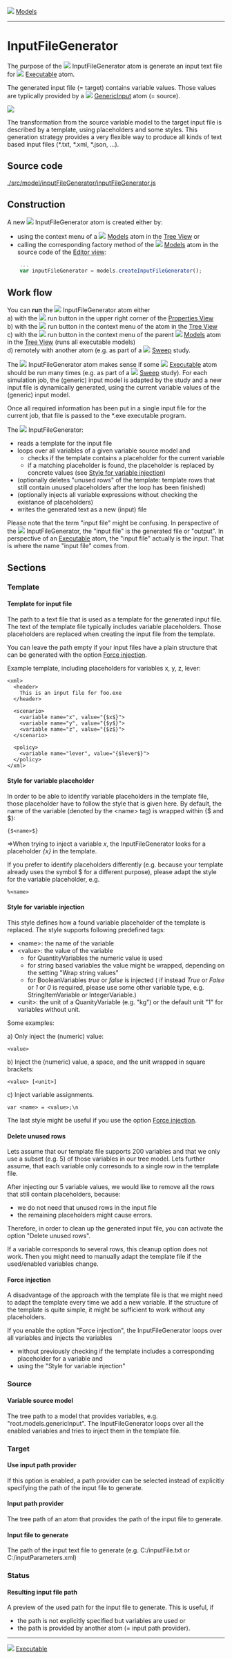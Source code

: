 ![](../../../../icons/models.png) [Models](../models.md)

----

# InputFileGenerator
		
The purpose of the ![](../../../../icons/inputFile.png) InputFileGenerator atom is generate an input text file for ![](../../../../icons/run.png) [Executable](../executable/executable.md) atom. 

The generated input file (= target) contains variable values. Those values are typlically provided by a ![](../../../../icons/genericInput.png) [GenericInput](../genericInput/genericInput.md) atom (= source).
	
![](../../../images/input_file_generator.png)

The transformation from the source variable model to the target input file is described by a template, using placeholders and some styles. This generation strategy provides a very flexible way to produce all kinds of text based input files (\*.txt, \*.xml, \*.json, ...).  

		
## Source code

[./src/model/inputFileGenerator/inputFileGenerator.js](../../../../src/model/inputFileGenerator/inputFileGenerator.js)

## Construction
		
A new ![](../../../../icons/inputFile.png) InputFileGenerator atom is created either by: 

* using the context menu of a ![](../../../../icons/models.png) [Models](../models.md) atom in the [Tree View](../../../views/treeView.md) or
* calling the corresponding factory method of the ![](../../../../icons/models.png) [Models](../models.md) atom in the source code of the [Editor view](../../../views/editorView.md):

```javascript
    ...
    var inputFileGenerator = models.createInputFileGenerator();	     
```

## Work flow	

You can **run** the ![](../../../../icons/inputFile.png) InputFileGenerator atom either<br> 
a) with the ![](../../../../icons/run.png) run button in the upper right corner of the [Properties View](../../../views/propertiesView.md)<br>
b) with the ![](../../../../icons/run.png) run button in the context menu of the atom in the [Tree View](../../../views/treeView.md)<br>
c) with the ![](../../../../icons/run.png) run button in the context menu of the parent ![](../../../../icons/models.png) [Models](../models.md) atom in the [Tree View](../../../views/treeView.md) (runs all executable models)<br>
d) remotely with another atom (e.g. as part of a ![](../../../../icons/sweep.png) [Sweep](../../study/sweep/sweep.md) study. 

The ![](../../../../icons/inputFile.png) InputFileGenerator atom makes sense if some ![](../../../../icons/run.png) [Executable](../executable/executable.md) atom should be run many times (e.g. as part of a ![](../../../../icons/sweep.png) [Sweep](../../study/sweep/sweep.md) study). For each simulation job, the (generic) input model is adapted by the study and a new input file is dynamically generated, using the current variable values of the (generic) input model. 

Once all required information has been put in a single input file for the current job, that file is passed to the \*.exe executable program.

The ![](../../../../icons/inputFile.png) InputFileGenerator:
* reads a template for the input file 
* loops over all variables of a given variable source model and
  * checks if the template contains a placeholder for the current variable
  * if a matching placeholder is found, the placeholder is replaced by concrete values (see [Style for variable injection](./inputFileGenerator.md#style-for-variable-injection))
* (optionally deletes "unused rows" of the template: template rows that still contain unused placeholders after the loop has been finished)
* (optionally injects all variable expressions without checking the existance of placeholders)
* writes the generated text as a new (input) file

Please note that the term "input file" might be confusing. In perspective of the ![](../../../../icons/inputFile.png) InputFileGenerator, the "input file" is the generated file or "output". In perspective of an [Executable](../executable/executable.md) atom, the "input file" actually is the input. That is where the name "input file" comes from. 
			
## Sections

### Template

#### Template for input file

The path to a text file that is used as a template for the generated input file. The text of the template file typically includes variable placeholders. Those placeholders are replaced when creating the input file from the template. 

You can leave the path empty if your input files have a plain structure that can be generated with the option [Force injection](./inputFileGenerator.md#force-injection).

Example template, including placeholders for variables x, y, z, lever:

```
<xml>
  <header>
  	This is an input file for foo.exe
  </header>
   
  <scenario>
  	<variable name="x", value="{$x$}">
	<variable name="y", value="{$y$}">
	<variable name="z", value="{$z$}">
  </scenario>
  
  <policy>
  	<variable name="lever", value="{$lever$}">	
  </policy>
</xml>
```

#### Style for variable placeholder

In order to be able to identify variable placeholders in the template file, those placeholder have to follow the style that is given here. By default, the name of the variable (denoted by the \<name\> tag) is wrapped within {$ and $}:

```
{$<name>$}	
```

=>When trying to inject a variable *x*, the InputFileGenerator looks for a placeholder *{$x$}* in the template.

If you prefer to identify placeholders differently (e.g. because your template already uses the symbol $ for a different purpose), please adapt the style for the variable placeholder, e.g.

```
%<name>	
```

#### Style for variable injection

This style defines how a found variable placeholder of the template is replaced. The style supports following predefined tags:
* \<name\>: the name of the variable
* \<value\>: the value of the variable 
  * for QuantityVariables the numeric value is used
  * for string based variables the value might be wrapped, depending on the setting "Wrap string values"
  * for BooleanVariables *true* or *false* is injected ( if instead *True* or *False* or *1* or *0* is required, please use some other variable type, e.g. StringItemVariable or IntegerVariable.) 
* \<unit\>: the unit of a QuanityVariable (e.g. "kg") or the default unit "1" for variables without unit.

Some examples:

a) Only inject the (numeric) value:

```
<value> 	
```

b) Inject the (numeric) value, a space, and the unit wrapped in square brackets:
```
<value> [<unit>] 	
```

c) Inject variable assignments. 

```
var <name> = <value>;\n  	
```

The last style might be useful if you use the option [Force injection](./inputFileGenerator.md#force-injection).


#### Delete unused rows

Lets assume that our template file supports 200 variables and that we only use a subset (e.g. 5) of those variables in our tree model. Lets further assume, that each variable only corresonds to a single row in the template file.

After injecting our 5 variable values, we would like to remove all the rows that still contain placeholders, because: 
* we do not need that unused rows in the input file
* the remaining placeholders might cause errors.

Therefore, in order to clean up the generated input file, you can activate the option "Delete unused rows".

If a variable corresponds to several rows, this cleanup option does not work. Then you might need to manually adapt the template file if the used/enabled variables change. 

#### Force injection

A disadvantage of the approach with the template file is that we might need to adapt the template every time we add a new variable. If the structure of the template is quite simple, it might be sufficient to work without any placeholders. 

If you enable the option "Force injection", the InputFileGenerator loops over all variables and injects the variables
* without previously checking if the template includes a corresponding placeholder for a variable and
* using the "Style for variable injection" 

### Source

#### Variable source model

The tree path to a model that provides variables, e.g. "root.models.genericInput". The InputFileGenerator loops over all the enabled variables and tries to inject them in the template file. 

### Target

#### Use input path provider

If this option is enabled, a path provider can be selected instead of explicitly specifying the path of the input file to generate. 

#### Input path provider

The tree path of an atom that provides the path of the input file to generate. 

#### Input file to generate

The path of the input text file to generate (e.g. C:/inputFile.txt or C:/inputParameters.xml) 

### Status

#### Resulting input file path

A preview of the used path for the input file to generate. This is useful, if 
* the path is not explicitly specified but variables are used or 
* the path is provided by another atom (= input path provider). 

----

![](../../../../icons/run.png) [Executable](../executable/executable.md)
